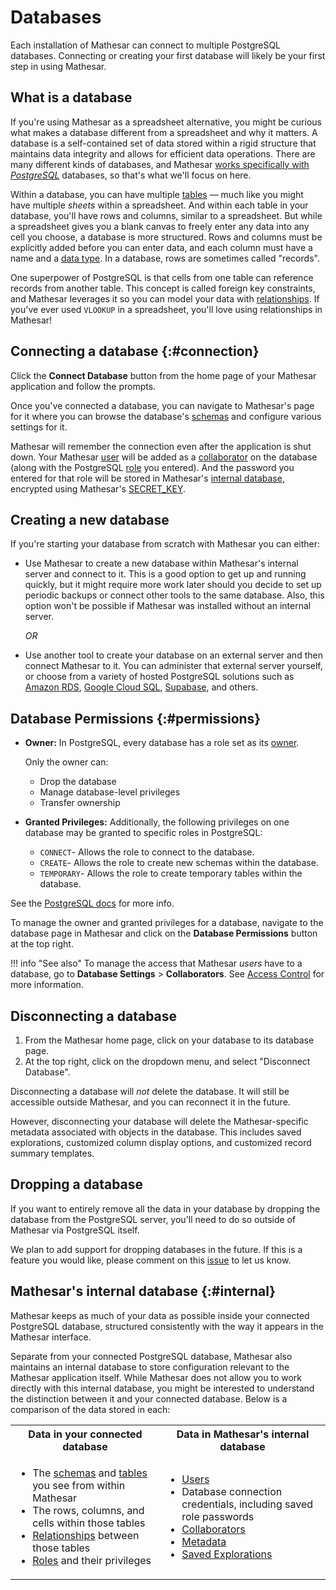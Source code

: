 # Databases

Each installation of Mathesar can connect to multiple PostgreSQL databases. Connecting or creating your first database will likely be your first step in using Mathesar.

## What is a database

If you're using Mathesar as a spreadsheet alternative, you might be curious what makes a database different from a spreadsheet and why it matters. A database is a self-contained set of data stored within a rigid structure that maintains data integrity and allows for efficient data operations. There are many different kinds of databases, and Mathesar [works specifically with _PostgreSQL_](./index.md#postgres) databases, so that's what we'll focus on here.

Within a database, you can have multiple [tables](./tables.md) &mdash; much like you might have multiple _sheets_ within a spreadsheet. And within each table in your database, you'll have rows and columns, similar to a spreadsheet. But while a spreadsheet gives you a blank canvas to freely enter any data into any cell you choose, a database is more structured. Rows and columns must be explicitly added before you can enter data, and each column must have a name and a [data type](./data-types.md). In a database, rows are sometimes called "records".

One superpower of PostgreSQL is that cells from one table can reference records from another table. This concept is called foreign key constraints, and Mathesar leverages it so you can model your data with [relationships](./relationships.md). If you've ever used `VLOOKUP` in a spreadsheet, you'll love using relationships in Mathesar!

## Connecting a database {:#connection}

Click the **Connect Database** button from the home page of your Mathesar application and follow the prompts.

Once you've connected a database, you can navigate to Mathesar's page for it where you can browse the database's [schemas](./schemas.md) and configure various settings for it.

Mathesar will remember the connection even after the application is shut down. Your Mathesar [user](./users.md) will be added as a [collaborator](./collaborators.md) on the database (along with the PostgreSQL [role](./roles.md) you entered). And the password you entered for that role will be stored in Mathesar's [internal database](#internal), encrypted using Mathesar's [SECRET_KEY](../administration/configuration.md#secret_key).

## Creating a new database

If you're starting your database from scratch with Mathesar you can either:

- Use Mathesar to create a new database within Mathesar's internal server and connect to it. This is a good option to get up and running quickly, but it might require more work later should you decide to set up periodic backups or connect other tools to the same database. Also, this option won't be possible if Mathesar was installed without an internal server.

    _OR_

- Use another tool to create your database on an external server and then connect Mathesar to it. You can administer that external server yourself, or choose from a variety of hosted PostgreSQL solutions such as [Amazon RDS](https://aws.amazon.com/rds/postgresql/pricing/), [Google Cloud SQL](https://cloud.google.com/sql/postgresql), [Supabase](https://supabase.com/database), and others.

## Database Permissions {:#permissions}

- **Owner:** In PostgreSQL, every database has a role set as its [owner](./roles.md#ownership).

    Only the owner can:
    
    - Drop the database
    - Manage database-level privileges
    - Transfer ownership

- **Granted Privileges:** Additionally, the following privileges on one database may be granted to specific roles in PostgreSQL:
    - `CONNECT`- Allows the role to connect to the database.
    - `CREATE`- Allows the role to create new schemas within the database.
    - `TEMPORARY`- Allows the role to create temporary tables within the database.

See the [PostgreSQL docs](https://www.postgresql.org/docs/17/ddl-priv.html) for more info.

To manage the owner and granted privileges for a database, navigate to the database page in Mathesar and click on the **Database Permissions** button at the top right.

!!! info "See also"
    To manage the access that Mathesar _users_ have to a database, go to **Database Settings** > **Collaborators**. See [Access Control](./access-control.md) for more information.

## Disconnecting a database

1. From the Mathesar home page, click on your database to its database page.
1. At the top right, click on the dropdown menu, and select "Disconnect Database".

Disconnecting a database will _not_ delete the database. It will still be accessible outside Mathesar, and you can reconnect it in the future.

However, disconnecting your database will delete the Mathesar-specific metadata associated with objects in the database. This includes saved explorations, customized column display options, and customized record summary templates.

## Dropping a database

If you want to entirely remove all the data in your database by dropping the database from the PostgreSQL server, you'll need to do so outside of Mathesar via PostgreSQL itself.

We plan to add support for dropping databases in the future. If this is a feature you would like, please comment on this [issue](https://github.com/mathesar-foundation/mathesar/issues/3862) to let us know.

## Mathesar's internal database {:#internal}

Mathesar keeps as much of your data as possible inside your connected PostgreSQL database, structured consistently with the way it appears in the Mathesar interface.

Separate from your connected PostgreSQL database, Mathesar also maintains an internal database to store configuration relevant to the Mathesar application itself. While Mathesar does not allow you to work directly with this internal database, you might be interested to understand the distinction between it and your connected database. Below is a comparison of the data stored in each:

<table>
  <tbody>
  <tr>
    <th>Data in your connected database</th>
    <th>Data in Mathesar's internal database</th>
  </tr>
  <tr>
    <td>
      <ul>
        <li>
          The
          <a href="/user-guide/schemas/">schemas</a>
          and
          <a href="/user-guide/tables/">tables</a>
          you see from within Mathesar
        </li>
        <li>The rows, columns, and cells within those tables</li>
        <li>
          <a href="/user-guide/relationships/">Relationships</a>
          between those tables
        </li>
        <li>
          <a href="/user-guide/roles/">Roles</a>
          and their privileges
        </li>
      </ul>
    </td>
    <td>
      <ul>
        <li><a href="/user-guide/users/">Users</a></li>
        <li>Database connection credentials, including saved role passwords</li>
        <li><a href="/user-guide/collaborators/">Collaborators</a></li>
        <li><a href="/user-guide/metadata/">Metadata</a></li>
        <li><a href="/user-guide/data-explorer/">Saved Explorations</a></li>
      </ul>
    </td>
  </tr>
  </tbody>
</table>

